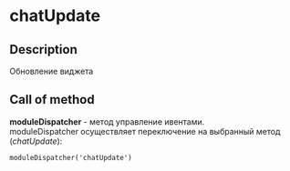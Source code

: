 # chatUpdate
## Description
Обновление виджета

## Call of method
**moduleDispatcher** - метод управление ивентами.   
moduleDispatcher осуществляет переключение на выбранный метод (*chatUpdate*):
```
moduleDispatcher('chatUpdate')
```
